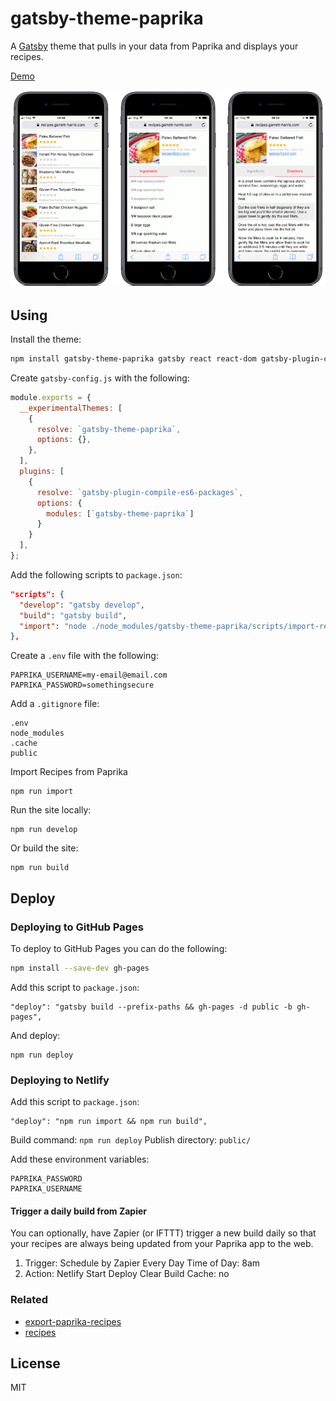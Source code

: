 # gatsby-theme-paprika

A [Gatsby](https://www.gatsbyjs.org/) theme that pulls in your data from Paprika and displays your recipes.

[Demo](http://adam.garrett-harris.com/recipes/)

![Screenshot](./gatsby-theme-paprika.png)

## Using

Install the theme:

```sh
npm install gatsby-theme-paprika gatsby react react-dom gatsby-plugin-compile-es6-packages
```

Create `gatsby-config.js` with the following:

```js
module.exports = {
  __experimentalThemes: [
    {
      resolve: `gatsby-theme-paprika`,
      options: {},
    },
  ],
  plugins: [
    {
      resolve: `gatsby-plugin-compile-es6-packages`,
      options: {
        modules: [`gatsby-theme-paprika`]
      }
    }
  ],
};
```

Add the following scripts to `package.json`:

```json
"scripts": {
  "develop": "gatsby develop",
  "build": "gatsby build",
  "import": "node ./node_modules/gatsby-theme-paprika/scripts/import-recipes.js"
},
```

Create a `.env` file with the following:

```
PAPRIKA_USERNAME=my-email@email.com
PAPRIKA_PASSWORD=somethingsecure
```

Add a `.gitignore` file:

```
.env
node_modules
.cache
public
```

Import Recipes from Paprika

```
npm run import
```

Run the site locally:

```
npm run develop
```

Or build the site:

```
npm run build
```

## Deploy

### Deploying to GitHub Pages

To deploy to GitHub Pages you can do the following:

```sh
npm install --save-dev gh-pages
```

Add this script to `package.json`:

```
"deploy": "gatsby build --prefix-paths && gh-pages -d public -b gh-pages",
```

And deploy:

```
npm run deploy
```

### Deploying to Netlify

Add this script to `package.json`:

```
"deploy": "npm run import && npm run build",
```

Build command: `npm run deploy`
Publish directory: `public/`

Add these environment variables:

```
PAPRIKA_PASSWORD
PAPRIKA_USERNAME
```

#### Trigger a daily build from Zapier

You can optionally, have Zapier (or IFTTT) trigger a new build daily so that your recipes are always being updated from your Paprika app to the web.

1. Trigger: Schedule by Zapier
    Every Day
    Time of Day: 8am
2. Action: Netlify
    Start Deploy
    Clear Build Cache: no

### Related

- [export-paprika-recipes](https://github.com/agarrharr/export-paprika-recipes)
- [recipes](https://github.com/agarrharr/recipes)

## License

MIT
